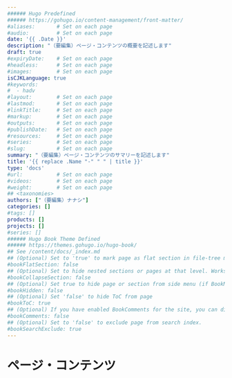 ```yaml
---
###### Hugo Predefined
###### https://gohugo.io/content-management/front-matter/
#aliases:       # Set on each page
#audio:         # Set on each page
date: '{{ .Date }}'
description: "（要編集）ページ・コンテンツの概要を記述します"
draft: true
#expiryDate:    # Set on each page 
#headless:      # Set on each page
#images:        # Set on each page
isCJKLanguage: true
#keywords:
#  - hadv
#layout:        # Set on each page
#lastmod:       # Set on each page
#linkTitle:     # Set on each page
#markup:        # Set on each page
#outputs:       # Set on each page
#publishDate:   # Set on each page
#resources:     # Set on each page
#series:        # Set on each page
#slug:          # Set on each page
summary: "（要編集）ページ・コンテンツのサマリーを記述します"
title: '{{ replace .Name "-" " " | title }}'
type: 'docs'
#url:           # Set on each page
#videos:        # Set on each page
#weight:        # Set on each page
## <taxonomies>
authors: ["（要編集）ナナシ"]
categories: []
#tags: []
products: []
projects: []
#series: []
###### Hugo Book Theme Defined
###### https://themes.gohugo.io/hugo-book/
## See /content/docs/_index.md
## (Optional) Set to 'true' to mark page as flat section in file-tree menu (if BookMenuBundle not set)
#bookFlatSection: false
## (Optional) Set to hide nested sections or pages at that level. Works only with file-tree menu mode
#bookCollapseSection: false
## (Optional) Set true to hide page or section from side menu (if BookMenuBundle not set)
#bookHidden: false
## (Optional) Set 'false' to hide ToC from page
#bookToC: true
## (Optional) If you have enabled BookComments for the site, you can disable it for specific pages.
#bookComments: false
## (Optional) Set to 'false' to exclude page from search index.
#bookSearchExclude: true
---
```


# ページ・コンテンツ
